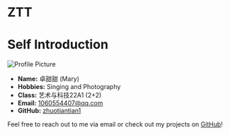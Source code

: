 # ZTT
# Self Introduction

![Profile Picture](https://cdn.jsdelivr.net/gh/zhuotiantian1/Mary/img/25331716365409_.pic_hd.jpg)

- **Name:** 卓甜甜 (Mary)
- **Hobbies:** Singing and Photography
- **Class:** 艺术与科技22A1 (2+2)
- **Email:** [1060554407@qq.com](mailto:1060554407@qq.com)
- **GitHub:** [zhuotiantian1](https://zhuotiantian1.github.io/ZTT/#/README)

Feel free to reach out to me via email or check out my projects on [GitHub](https://zhuotiantian1.github.io/ZTT/#/README)!
